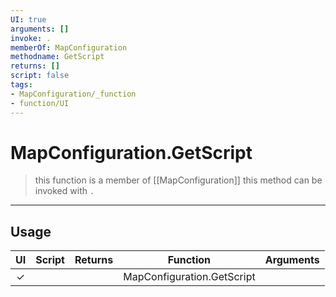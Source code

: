 ```yaml
---
UI: true
arguments: []
invoke: .
memberOf: MapConfiguration
methodname: GetScript
returns: []
script: false
tags:
- MapConfiguration/_function
- function/UI
---
```

# MapConfiguration.GetScript
> this function is a member of [[MapConfiguration]]
> this method can be invoked with `.`
-----
## Usage
|  UI | Script | Returns | Function | Arguments |
|:---:|:------:|-------:|:--------:|:---------|
|✓| ||MapConfiguration.GetScript||
